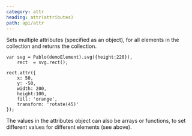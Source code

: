 ```yaml
---
category: attr
heading: attr(attributes)
path: api/attr
---
```



Sets multiple attributes (specified as an object), for all elements in the collection and returns the collection.

    var svg = Pablo(demoElement).svg({height:220}),
        rect  = svg.rect();

    rect.attr({
        x: 50,
        y: -50,
        width: 200,
        height:100,
        fill: 'orange',
        transform: 'rotate(45)'
    });

The values in the attributes object can also be arrays or functions, to set different values for different elements (see above).
